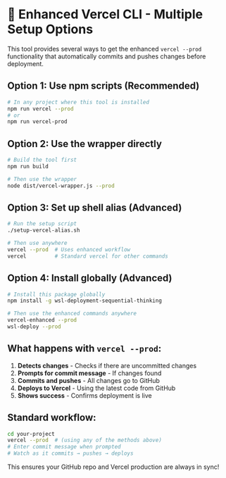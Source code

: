 # 🚀 Enhanced Vercel CLI - Multiple Setup Options

This tool provides several ways to get the enhanced `vercel --prod` functionality that automatically commits and pushes changes before deployment.

## Option 1: Use npm scripts (Recommended)

```bash
# In any project where this tool is installed
npm run vercel --prod
# or
npm run vercel-prod
```

## Option 2: Use the wrapper directly

```bash
# Build the tool first
npm run build

# Then use the wrapper
node dist/vercel-wrapper.js --prod
```

## Option 3: Set up shell alias (Advanced)

```bash
# Run the setup script
./setup-vercel-alias.sh

# Then use anywhere
vercel --prod  # Uses enhanced workflow
vercel         # Standard vercel for other commands
```

## Option 4: Install globally (Advanced)

```bash
# Install this package globally
npm install -g wsl-deployment-sequential-thinking

# Then use the enhanced commands anywhere
vercel-enhanced --prod
wsl-deploy --prod
```

## What happens with `vercel --prod`:

1. **Detects changes** - Checks if there are uncommitted changes
2. **Prompts for commit message** - If changes found
3. **Commits and pushes** - All changes go to GitHub
4. **Deploys to Vercel** - Using the latest code from GitHub
5. **Shows success** - Confirms deployment is live

## Standard workflow:

```bash
cd your-project
vercel --prod  # (using any of the methods above)
# Enter commit message when prompted
# Watch as it commits → pushes → deploys
```

This ensures your GitHub repo and Vercel production are always in sync!
